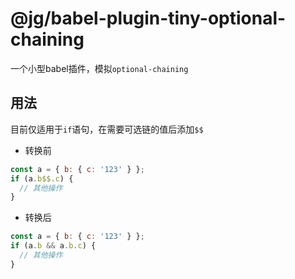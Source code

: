 # @jg/babel-plugin-tiny-optional-chaining
一个小型babel插件，模拟`optional-chaining`

## 用法

目前仅适用于`if`语句，在需要可选链的值后添加`$$`

- 转换前
```js
const a = { b: { c: '123' } };
if (a.b$$.c) {
  // 其他操作
}
```

- 转换后

```js
const a = { b: { c: '123' } };
if (a.b && a.b.c) {
  // 其他操作
}
```
